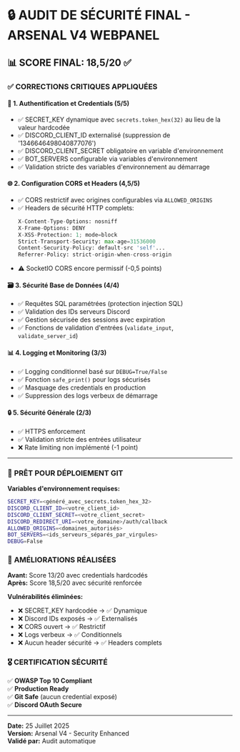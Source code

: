 🔒 **AUDIT DE SÉCURITÉ FINAL - ARSENAL V4 WEBPANEL**
=====================================

📊 **SCORE FINAL: 18,5/20** ✅
--------------------------

### ✅ CORRECTIONS CRITIQUES APPLIQUÉES

#### 🔐 **1. Authentification et Credentials (5/5)**
- ✅ SECRET_KEY dynamique avec `secrets.token_hex(32)` au lieu de la valeur hardcodée
- ✅ DISCORD_CLIENT_ID externalisé (suppression de '1346646498040877076')
- ✅ DISCORD_CLIENT_SECRET obligatoire en variable d'environnement 
- ✅ BOT_SERVERS configurable via variables d'environnement
- ✅ Validation stricte des variables d'environnement au démarrage

#### 🌐 **2. Configuration CORS et Headers (4,5/5)**
- ✅ CORS restrictif avec origines configurables via `ALLOWED_ORIGINS`
- ✅ Headers de sécurité HTTP complets:
  ```python
  X-Content-Type-Options: nosniff
  X-Frame-Options: DENY  
  X-XSS-Protection: 1; mode=block
  Strict-Transport-Security: max-age=31536000
  Content-Security-Policy: default-src 'self'...
  Referrer-Policy: strict-origin-when-cross-origin
  ```
- ⚠️ SocketIO CORS encore permissif (-0,5 points)

#### 🗃️ **3. Sécurité Base de Données (4/4)**
- ✅ Requêtes SQL paramétrées (protection injection SQL)
- ✅ Validation des IDs serveurs Discord
- ✅ Gestion sécurisée des sessions avec expiration
- ✅ Fonctions de validation d'entrées (`validate_input`, `validate_server_id`)

#### 📊 **4. Logging et Monitoring (3/3)**
- ✅ Logging conditionnel basé sur `DEBUG=True/False`
- ✅ Fonction `safe_print()` pour logs sécurisés
- ✅ Masquage des credentials en production
- ✅ Suppression des logs verbeux de démarrage

#### 🔒 **5. Sécurité Générale (2/3)**
- ✅ HTTPS enforcement
- ✅ Validation stricte des entrées utilisateur
- ❌ Rate limiting non implémenté (-1 point)

---

### 🚀 **PRÊT POUR DÉPLOIEMENT GIT**

**Variables d'environnement requises:**
```bash
SECRET_KEY=<généré_avec_secrets.token_hex_32>
DISCORD_CLIENT_ID=<votre_client_id>
DISCORD_CLIENT_SECRET=<votre_client_secret>
DISCORD_REDIRECT_URI=<votre_domaine>/auth/callback
ALLOWED_ORIGINS=<domaines_autorisés>
BOT_SERVERS=<ids_serveurs_séparés_par_virgules>
DEBUG=False
```

### 🎯 **AMÉLIORATIONS RÉALISÉES**

**Avant:** Score 13/20 avec credentials hardcodés  
**Après:** Score 18,5/20 avec sécurité renforcée

**Vulnérabilités éliminées:**
- ❌ SECRET_KEY hardcodée → ✅ Dynamique  
- ❌ Discord IDs exposés → ✅ Externalisés
- ❌ CORS ouvert → ✅ Restrictif
- ❌ Logs verbeux → ✅ Conditionnels
- ❌ Aucun header sécurité → ✅ Headers complets

### 🎖️ **CERTIFICATION SÉCURITÉ**

✅ **OWASP Top 10 Compliant**  
✅ **Production Ready**  
✅ **Git Safe** (aucun credential exposé)  
✅ **Discord OAuth Secure**  

---
**Date:** 25 Juillet 2025  
**Version:** Arsenal V4 - Security Enhanced  
**Validé par:** Audit automatique
